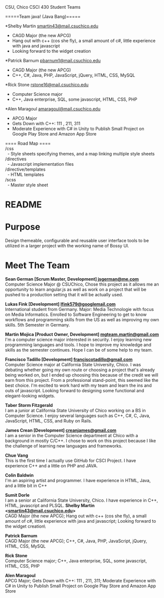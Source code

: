 CSU, Chico CSCI 430 Student Teams

=====Team java! (Java Bang)=====

*Shelby Martin
smartin43@mail.csuchico.edu
- CAGD Major (the new APCG)
- Hang out with c++ (cos she fly), a small amount of c#, little experience with java and javascript
- Looking forward to the widget creation

*Patrick Barnum
pbarnum1@mail.csuchico.edu
- CAGD Major (the new APCG)
- C++, C#, Java, PHP, JavaScript, jQuery, HTML, CSS, MySQL

*Rick Stone
rstone16@mail.csuchico.edu
- Computer Science major
- C++, Java enterprise, SQL,  some javascript, HTML, CSS, PHP

*Alen Maragoul
amaragoul@mail.csuchico.edu
- APCG Major
- Gets Down with C++: 111 , 211, 311
- Moderate Experience with C# in Unity to Publish Small Project on Google Play Store and Amazon App Store

==== Road Map ==== <br />
/css <br />
 &nbsp; - Style sheets specifying themes, and a map linking multiple style sheets <br />
/directives <br />
 &nbsp; - Javascript implementation files <br />
/directive/templates<br />
 &nbsp;  - HTML templates<br />
/scss <br />
 &nbsp; - Master style sheet<br />

<h1> README </h1>
<h1> Purpose </h1>

  Design themeable, configurable and reusable user interface tools to be utilized in a larger project with the working name of Bossy UI.



<h1> Meet The Team </h1>

<strong>    Sean German [Scrum Master, Development] <jsgerman@me.com> </strong>
              Computer Science Major @ CSUChico, Chose this project as it allows me an opportunity to learn angular.js as well as work on a project that will be pushed to a production setting that it will be actually used.

<strong>     Lukas Fink [Development] <lfink579@googlemail.com> </strong><br />
                International student from Germany. Major: Media Technologie with focus on Media Informatics. Enrolled to Software Engineering to get to know workflows and programming skills from the US as well as improving my own skills. 5th Semester in Germany.

<strong>     Martin Mojica [Product Owner, Development] <mgteam.martin@gmail.com> </strong><br />
		I'm a computer science major interested in security. I enjoy learning new programming languages and tools. I hope to improve my knowledge and skills as the semester continues. Hope I can be of some help to my team.

<strong>    Francisco Tadillo [Development] <franciscotadillo@gmail.com> </strong><br />
            Computer Science major at California State University, Chico. I was debating whether going my own route or choosing a project that's already being worked on, but I ended up choosing this because of the credit we will earn from this project. From a professional stand-point, this seemed like the best choice. I'm excited to work hard with my team and learn the ins and outs of javascript. Looking forward to designing some functional and elegant-looking widgets.

<strong>Taber Storm Fitzgerald</strong><br/>
I am a junior at California State University of Chico working on a BS in Computer Science. I enjoy several languages such as C++, C#, C, Java, JavaScript, HTML, CSS, and Ruby on Rails.

<strong>    James Crean [Development] <creanjames@gmail.com> </strong><br />
            I am a senior in the Computer Science department at Chico with a background in mostly C/C++. I chose to work on this project because I like the challenge of learning new languages and frameworks.  

<strong>Chue Vang</strong><br/>
This is the first time I actually use GitHub for CSCI Project. I have experience C++ and a little on PHP and JAVA.

<strong>Colin Baldwin</strong><br/>
I'm an aspiring artist and programmer. I have experience in HTML, Java, and a little bit in C++

<strong>Sumit Dorle</strong><br/>
I am a senior at California State University, Chico. I have experience in C++, HTML, javascript and PLSQL.
<strong>Shelby Martin &lt;smartin43@mail.csuchico.edu&gt;</strong><br/>
CAGD Major (the new APCG); Hang out with c++ (cos she fly), a small amount of c#, little experience with java and javascript; Looking forward to the widget creation\

<strong>Patrick Barnum</strong><br/>
CAGD Major (the new APCG); C++, C#, Java, PHP, JavaScript, jQuery, HTML, CSS, MySQL

<strong>Rick Stone</strong><br/>
Computer Science major; C++, Java enterprise, SQL,  some javascript, HTML, CSS, PHP

<strong>Alen Maragoul</strong><br/>
APCG Major; Gets Down with C++: 111 , 211, 311; Moderate Experience with C# in Unity to Publish Small Project on Google Play Store and Amazon App Store
